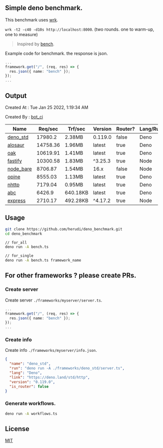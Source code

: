 ## Simple deno benchmark.
This benchmark uses [wrk](https://github.com/wg/wrk).

`wrk -t2 -c40 -d10s http://localhost:8000`. (two rounds. one to warm-up, one to measure)

> Inspired by [bench](https://github.com/denosaurs/bench).

Example code for benchmark. the response is json.
```ts
...
framework.get("/", (req, res) => {
  res.json({ name: "bench" });
});
...
```

## Output
Created At : Tue Jan 25 2022, 1:19:34 AM

Created By : [bot_ci](https://github.com/herudi/deno_benchmarks/commits?author=github-actions%5Bbot%5D)

|Name|Req/sec|Trf/sec|Version|Router?|Lang/Runtime|
|----|----|----|----|----|----|
|[deno_std](https://deno.land/std/http)|17980.2|2.38MB|0.119.0|false|Deno|
|[alosaur](https://github.com/alosaur/alosaur)|14758.36|1.96MB|latest|true|Deno|
|[oak](https://github.com/oakserver/oak)|10619.91|1.41MB|latest|true|Deno|
|[fastify](https://github.com/fastify/fastify)|10300.58|1.83MB|^3.25.3|true|Node|
|[node_bare](https://nodejs.org)|8706.87|1.54MB|16.x|false|Node|
|[opine](https://github.com/cmorten/opine)|8555.03|1.13MB|latest|true|Deno|
|[nhttp](https://github.com/nhttp/nhttp)|7179.04|0.95MB|latest|true|Deno|
|[abc](https://deno.land/x/abc)|6426.9|640.18KB|latest|true|Deno|
|[express](https://github.com/expressjs/express)|2710.17|492.28KB|^4.17.2|true|Node|


## Usage
```bash
git clone https://github.com/herudi/deno_benchmark.git
cd deno_benchmark

// for_all
deno run -A bench.ts

// for_single
deno run -A bench.ts framework_name
```
## For other frameworks ? please create PRs.
### Create server
Create server `./frameworks/myserver/server.ts`.
```ts
...
framework.get("/", (req, res) => {
  res.json({ name: "bench" });
});
...
```
### Create info
Create info `./frameworks/myserver/info.json`.
```json
{
  "name": "deno_std",
  "run": "deno run -A ./frameworks/deno_std/server.ts",
  "lang": "Deno",
  "link": "https://deno.land/std/http",
  "version": "0.119.0",
  "is_router": false
}
```
### Generate workflows.
```bash
deno run -A workflows.ts
```
## License

[MIT](LICENSE)

